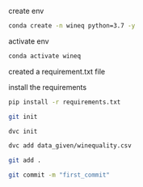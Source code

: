 create env

```bash
conda create -n wineq python=3.7 -y
```

activate env
```bash
conda activate wineq
```

created a requirement.txt file

install the requirements
```bash
pip install -r requirements.txt
```
```bash
git init
```
```bash
dvc init
```
```bash
dvc add data_given/winequality.csv
```
```bash
git add .
```
```bash
git commit -m "first_commit"
```